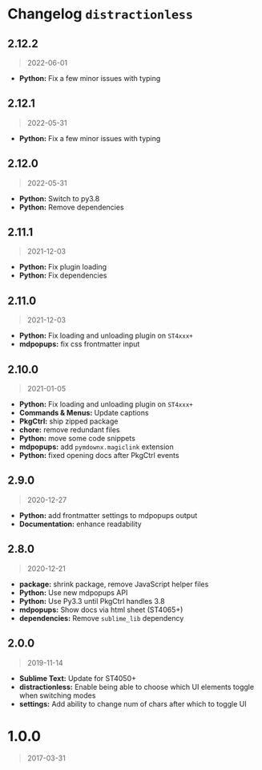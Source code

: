 # Changelog `distractionless`

## 2.12.2

> 2022-06-01

* **Python:** Fix a few minor issues with typing

## 2.12.1

> 2022-05-31

* **Python:** Fix a few minor issues with typing

## 2.12.0

> 2022-05-31

* **Python:** Switch to py3.8
* **Python:** Remove dependencies

## 2.11.1

> 2021-12-03

* **Python:** Fix plugin loading
* **Python:** Fix dependencies

## 2.11.0

> 2021-12-03

* **Python:** Fix loading and unloading plugin on `ST4xxx+`
* **mdpopups:** fix css frontmatter input

## 2.10.0

> 2021-01-05

* **Python:** Fix loading and unloading plugin on `ST4xxx+`
* **Commands & Menus:** Update captions
* **PkgCtrl:** ship zipped package
* **chore:** remove redundant files
* **Python:** move some code snippets
* **mdpopups:** add `pymdownx.magiclink` extension
* **Python:** fixed opening docs after PkgCtrl events

## 2.9.0

> 2020-12-27

* **Python:** add frontmatter settings to mdpopups output
* **Documentation:** enhance readability

## 2.8.0

> 2020-12-21

* **package:** shrink package, remove JavaScript helper files
* **Python:** Use new mdpopups API
* **Python:** Use Py3.3 until PkgCtrl handles 3.8
* **mdpopups:** Show docs via html sheet (ST4065+)
* **dependencies:** Remove `sublime_lib` dependency

## 2.0.0

> 2019-11-14

* **Sublime Text:** Update for ST4050+
* **distractionless:** Enable being able to choose which UI elements toggle when switching modes
* **settings:** Add ability to change num of chars after which to toggle UI

# 1.0.0

> 2017-03-31
